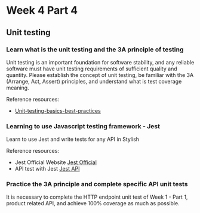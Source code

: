 # Week 4 Part 4

## Unit testing

### Learn what is the unit testing and the 3A principle of testing
Unit testing is an important foundation for software stability, and any reliable software must have unit testing requirements of sufficient quality and quantity.
Please establish the concept of unit testing, be familiar with the 3A (Arrange, Act, Assert) principles, and understand what is test coverage meaning.

Reference resources:
- [Unit-testing-basics-best-practices](https://stackify.com/unit-testing-basics-best-practices/)


### Learning to use Javascript testing framework - Jest
Learn to use Jest and write tests for any API in Stylish

Reference resources:
- Jest Official Website [Jest Official](https://jestjs.io/)
- API test with Jest [Jest API](https://www.rithmschool.com/courses/intermediate-node-express/api-tests-with-jest)

### Practice the 3A principle and complete specific API unit tests
It is necessary to complete the HTTP endpoint unit test of Week 1 - Part 1, product related API, and achieve 100% coverage as much as possible.